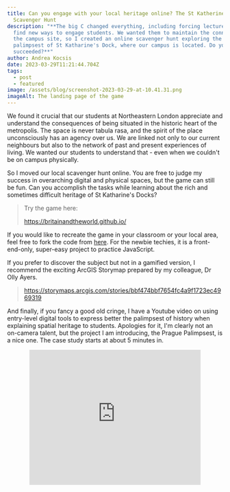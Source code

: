 ```yaml
---
title: Can you engage with your local heritage online? The St Katherine's Docks
  Scavenger Hunt
description: "**The big C changed everything, including forcing lecturers to
  find new ways to engage students. We wanted them to maintain the connection to
  the campus site, so I created an online scavenger hunt exploring the
  palimpsest of St Katharine's Dock, where our campus is located. Do you think I
  succeeded?**"
author: Andrea Kocsis
date: 2023-03-29T11:21:44.704Z
tags:
  - post
  - featured
image: /assets/blog/screenshot-2023-03-29-at-10.41.31.png
imageAlt: The landing page of the game
---
```

We found it crucial that our students at Northeastern London appreciate and understand the consequences of being situated in the historic heart of the metropolis. The space is never tabula rasa, and the spirit of the place unconsciously has an agency over us. We are linked not only to our current neighbours but also to the network of past and present experiences of living. We wanted our students to understand that - even when we couldn't be on campus physically.

So I moved our local scavenger hunt online. You are free to judge my success in overarching digital and physical spaces, but the game can still be fun. Can you accomplish the tasks while learning about the rich and sometimes difficult heritage of St Katharine's Docks?

> Try the game here:
>
> <https://britainandtheworld.github.io/>

If you would like to recreate the game in your classroom or your local area, feel free to fork the code from [here](https://github.com/aurigandrea/nuscavengerhunt). For the newbie techies, it is a front-end-only, super-easy project to practice JavaScript.

If you prefer to discover the subject but not in a gamified version, I recommend the exciting ArcGIS Storymap prepared by my colleague, Dr Olly Ayers.

> <https://storymaps.arcgis.com/stories/bbf474bbf7654fc4a9f1723ec4969319>

And finally, if you fancy a good old cringe, I have a Youtube video on using entry-level digital tools to express better the palimpsest of history when explaining spatial heritage to students. Apologies for it, I'm clearly not an on-camera talent, but the project I am introducing, the Prague Palimpsest, is a nice one. The case study starts at about 5 minutes in.

<center><iframe width="400\
" height="315" src="https://www.youtube.com/embed/6aLtKNnHlSU" title="YouTube video player" frameborder="0" allow="accelerometer; autoplay; clipboard-write; encrypted-media; gyroscope; picture-in-picture; web-share" allowfullscreen></iframe> </div>
